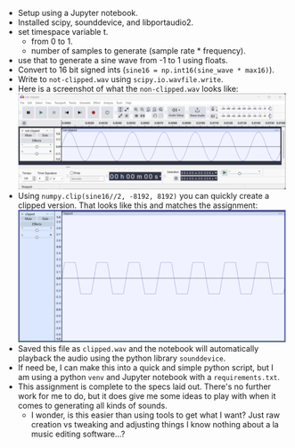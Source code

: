 - Setup using a Jupyter notebook.
- Installed scipy, sounddevice, and libportaudio2.
- set timespace variable t.
  - from 0 to 1.
  - number of samples to generate (sample rate * frequency).
- use that to generate a sine wave from -1 to 1 using floats.
- Convert to 16 bit signed ints (`sine16 = np.int16(sine_wave * max16)`).
- Write to `not-clipped.wav` using `scipy.io.wavfile.write`.
- Here is a screenshot of what the `non-clipped.wav` looks like:
![](code/hw1-clipped/hw1assets/notclipped.png)
- Using `numpy.clip(sine16//2, -8192, 8192)` you can quickly create a 
clipped version. That looks like this and matches the assignment:
![](code/hw1-clipped/hw1assets/clipped.png)
- Saved this file as `clipped.wav` and the notebook will automatically playback 
the audio using the python library `sounddevice`.
- If need be, I can make this into a quick and simple python script, but I
am using a python `venv` and Jupyter notebook with a `requirements.txt`.
- This assignment is complete to the specs laid out. There's no further work for me to do, but it does give me some ideas to play with when it comes to generating all kinds of sounds.
  - I wonder, is this easier than using tools to get what I want? Just raw creation vs tweaking and adjusting things I know nothing about a la music editing software...?